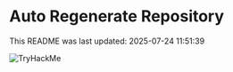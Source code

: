 # Auto Regenerate Repository

This README was last updated: 2025-07-24 11:51:39

 ![TryHackMe](https://tryhackme.com/badge/533634)